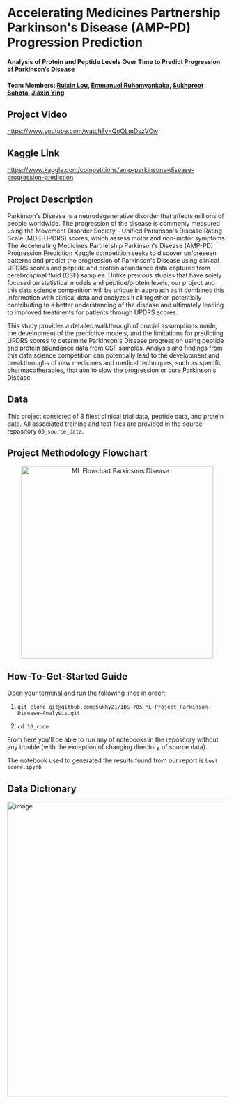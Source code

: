 # Accelerating Medicines Partnership Parkinson's Disease (AMP-PD) Progression Prediction
**Analysis of Protein and Peptide Levels Over Time to Predict Progression of 
Parkinson’s Disease**
#### Team Members: [Ruixin Lou](https://github.com/RuixinLou), [Emmanuel Ruhamyankaka](https://github.com/ruhamyakmc), [Sukhpreet Sahota](https://github.com/5ukhy21), [Jiaxin Ying](https://github.com/helenyjx)

## Project Video
https://www.youtube.com/watch?v=QoQLmDszVCw

## Kaggle Link
https://www.kaggle.com/competitions/amp-parkinsons-disease-progression-prediction

## Project Description
Parkinson's Disease is a neurodegenerative disorder that affects millions of people worldwide. The progression of the disease is commonly measured using the Movement Disorder Society - Unified Parkinson's Disease Rating Scale (MDS-UPDRS) scores, which assess motor and non-motor symptoms. The Accelerating Medicines Partnership Parkinson's Disease (AMP-PD) Progression Prediction Kaggle competition seeks to discover unforeseen patterns and predict the progression of Parkinson's Disease using clinical UPDRS scores and peptide and protein abundance data captured from cerebrospinal fluid (CSF) samples. Unlike previous studies that have solely focused on statistical models and peptide/protein levels, our project and this data science competition will be unique in approach as it combines this information with clinical data and analyzes it all together, potentially contributing to a better understanding of the disease and ultimately leading to improved treatments for patients through UPDRS scores.

This study provides a detailed walkthrough of crucial assumptions made, the development of the predictive models, and the limitations for predicting UPDRS scores to determine Parkinson's Disease progression using peptide and protein abundance data from CSF samples. Analysis and findings from this data science competition can potentially lead to the development and breakthroughs of new medicines and medical techniques, such as specific pharmacotherapies, that aim to slow the progression or cure Parkinson's Disease.

## Data
This project consisted of 3 files: clinical trial data, peptide data, and protein data.
All associated training and test files are provided in the source repository `00_source_data`.

## Project Methodology Flowchart
<p align="center">
<img width="441" alt="ML Flowchart Parkinsons Disease" src="https://user-images.githubusercontent.com/112578035/233227559-adc39a5a-e096-4091-8232-87c743a950d2.png">
</p>

## How-To-Get-Started Guide
Open your terminal and run the following lines in order: 

1. `git clone git@github.com:5ukhy21/IDS-705_ML-Project_Parkinson-Disease-Analysis.git`

2. `cd 10_code`

From here you'll be able to run any of notebooks in the repository without any trouble (with the exception of changing directory of source data).

The notebook used to generated the results found from our report is `best score.ipynb`

## Data Dictionary
<img width="677" alt="image" src="https://user-images.githubusercontent.com/112578035/233228025-017d0611-df3f-461b-a0a5-aa0ee7b044b5.png">

